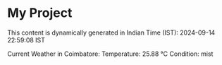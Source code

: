 # My Project

This content is dynamically generated in Indian Time (IST): 2024-09-14 22:59:08 IST


Current Weather in Coimbatore:
Temperature: 25.88 °C
Condition: mist
